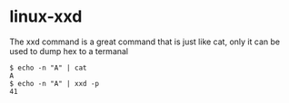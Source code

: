 # linux-xxd

The xxd command is a great command that is just like cat, only it can be used to dump hex to a termanal

```
$ echo -n "A" | cat
A
$ echo -n "A" | xxd -p
41
```